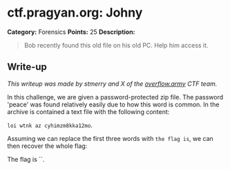 # ctf.pragyan.org: Johny

**Category:** Forensics
**Points:** 25
**Description:**

> Bob recently found this old file on his old PC. Help him access it. 

## Write-up

_This writeup was made by stmerry and X of the [overflow.army](https://overflow.army/) CTF team._

In this challenge, we are given a password-protected zip file. The password 'peace' was found relatively easily due to how this word is common.
In the archive is contained a text file with the following content:

`loi wtnk az cyhimzm8kka12mo`.

Assuming we can replace the first three words with `the flag is`, we can then recover the whole flag:

The flag is ``.
